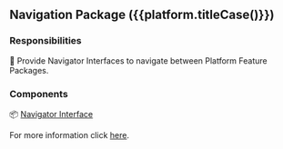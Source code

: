 ## Navigation Package ({{platform.titleCase()}})

### Responsibilities

🎯 Provide Navigator Interfaces to navigate between Platform Feature Packages.

### Components

📦 [Navigator Interface][2]

For more information click [here][1].

[1]: https://docs.page/jtdLab/rapid/architecture/app-module#platform-navigation-package
[2]: https://docs.page/jtdLab/rapid/architecture/app-module#navigator-interface
